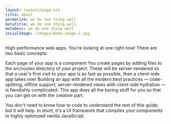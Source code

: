 ```yaml
---
layout: layouts/page.njk
title: about
permalink: we do one thing well.
metaTitle: we do one thing well.
metaDesc: we do one thing well.
socialImage: /images/demo-image-2.jpg
---
```

High-performance web apps. You're looking at one right now! There are two basic concepts:

Each page of your app is a  component
You create pages by adding files to the src/routes directory of your project. These will be server-rendered so that a user's first visit to your app is as fast as possible, then a client-side app takes over
Building an app with all the modern best practices — code-splitting, offline support, server-rendered views with client-side hydration — is fiendishly complicated. This app does all the boring stuff for you so that you can get on with the creative part.

You don't need to know how to  code to understand the rest of this guide, but it will help. In short, it's a UI framework that compiles your components to highly optimized vanilla JavaScript.